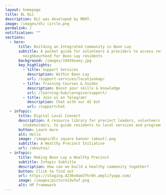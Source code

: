 ```yaml
---
layout: homepage
title: BL DLC
description: DLC was developed by MOHT.
image: /images/dlc circle.png
permalink: /
notification: ""
sections:
  - hero:
      title: Building an Integrated Community in Boon Lay
      subtitle: A pocket guide for volunteers & providers to access resources in your
        neighbourhood for Boon Lay residents
      background: /images/19439xeey.jpg
      key_highlights:
        - title: Support Services
          description: Within Boon Lay
          url: /support-services/locationmap/
        - title: Training Courses & Guides
          description: Boost your skills & knowledge
          url: /learning-hub/caregiversupport/
        - title: Join us on Telegram!
          description: Chat with our AI bot
          url: /supportchat
  - infopic:
      title: Digital Local Connect
      description: A resource library for precinct leaders, volunteers, and
        stakeholders, to guide residents to local services and programs.
      button: Learn more
      alt: Hello
      image: /images/dlc square banner (about).png
      subtitle: A Healthy Precinct Initiative
      url: /aboutus/
  - infopic:
      title: Making Boon Lay a Healthy Precinct
      subtitle: Infopic Subtitle
      description: How can we build a healthy community together?
      button: Click to find out
      url: https://staging.d236v8am3fkr6h.amplifyapp.com/
      image: /images/picture13wfwf.png
      alt: HP framework
---
```

